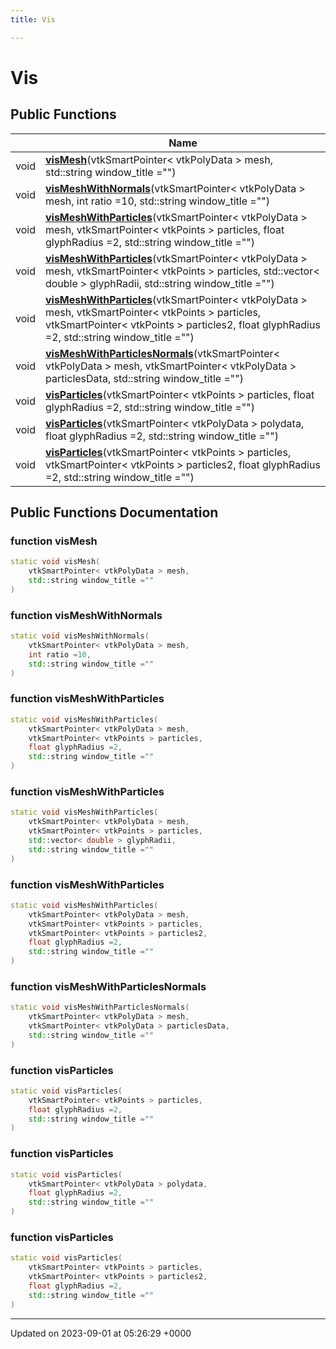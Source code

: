 ```yaml
---
title: Vis

---
```


# Vis





## Public Functions

|                | Name           |
| -------------- | -------------- |
| void | **[visMesh](../Classes/classVis.md#function-vismesh)**(vtkSmartPointer< vtkPolyData > mesh, std::string window_title ="") |
| void | **[visMeshWithNormals](../Classes/classVis.md#function-vismeshwithnormals)**(vtkSmartPointer< vtkPolyData > mesh, int ratio =10, std::string window_title ="") |
| void | **[visMeshWithParticles](../Classes/classVis.md#function-vismeshwithparticles)**(vtkSmartPointer< vtkPolyData > mesh, vtkSmartPointer< vtkPoints > particles, float glyphRadius =2, std::string window_title ="") |
| void | **[visMeshWithParticles](../Classes/classVis.md#function-vismeshwithparticles)**(vtkSmartPointer< vtkPolyData > mesh, vtkSmartPointer< vtkPoints > particles, std::vector< double > glyphRadii, std::string window_title ="") |
| void | **[visMeshWithParticles](../Classes/classVis.md#function-vismeshwithparticles)**(vtkSmartPointer< vtkPolyData > mesh, vtkSmartPointer< vtkPoints > particles, vtkSmartPointer< vtkPoints > particles2, float glyphRadius =2, std::string window_title ="") |
| void | **[visMeshWithParticlesNormals](../Classes/classVis.md#function-vismeshwithparticlesnormals)**(vtkSmartPointer< vtkPolyData > mesh, vtkSmartPointer< vtkPolyData > particlesData, std::string window_title ="") |
| void | **[visParticles](../Classes/classVis.md#function-visparticles)**(vtkSmartPointer< vtkPoints > particles, float glyphRadius =2, std::string window_title ="") |
| void | **[visParticles](../Classes/classVis.md#function-visparticles)**(vtkSmartPointer< vtkPolyData > polydata, float glyphRadius =2, std::string window_title ="") |
| void | **[visParticles](../Classes/classVis.md#function-visparticles)**(vtkSmartPointer< vtkPoints > particles, vtkSmartPointer< vtkPoints > particles2, float glyphRadius =2, std::string window_title ="") |

## Public Functions Documentation

### function visMesh

```cpp
static void visMesh(
    vtkSmartPointer< vtkPolyData > mesh,
    std::string window_title =""
)
```


### function visMeshWithNormals

```cpp
static void visMeshWithNormals(
    vtkSmartPointer< vtkPolyData > mesh,
    int ratio =10,
    std::string window_title =""
)
```


### function visMeshWithParticles

```cpp
static void visMeshWithParticles(
    vtkSmartPointer< vtkPolyData > mesh,
    vtkSmartPointer< vtkPoints > particles,
    float glyphRadius =2,
    std::string window_title =""
)
```


### function visMeshWithParticles

```cpp
static void visMeshWithParticles(
    vtkSmartPointer< vtkPolyData > mesh,
    vtkSmartPointer< vtkPoints > particles,
    std::vector< double > glyphRadii,
    std::string window_title =""
)
```


### function visMeshWithParticles

```cpp
static void visMeshWithParticles(
    vtkSmartPointer< vtkPolyData > mesh,
    vtkSmartPointer< vtkPoints > particles,
    vtkSmartPointer< vtkPoints > particles2,
    float glyphRadius =2,
    std::string window_title =""
)
```


### function visMeshWithParticlesNormals

```cpp
static void visMeshWithParticlesNormals(
    vtkSmartPointer< vtkPolyData > mesh,
    vtkSmartPointer< vtkPolyData > particlesData,
    std::string window_title =""
)
```


### function visParticles

```cpp
static void visParticles(
    vtkSmartPointer< vtkPoints > particles,
    float glyphRadius =2,
    std::string window_title =""
)
```


### function visParticles

```cpp
static void visParticles(
    vtkSmartPointer< vtkPolyData > polydata,
    float glyphRadius =2,
    std::string window_title =""
)
```


### function visParticles

```cpp
static void visParticles(
    vtkSmartPointer< vtkPoints > particles,
    vtkSmartPointer< vtkPoints > particles2,
    float glyphRadius =2,
    std::string window_title =""
)
```


-------------------------------

Updated on 2023-09-01 at 05:26:29 +0000